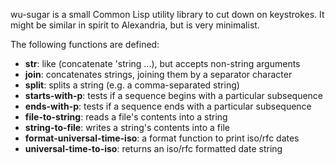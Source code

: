 wu-sugar is a small Common Lisp utility library to cut down on keystrokes. It might be similar in spirit to Alexandria, but is very minimalist.

The following functions are defined:
* **str**: like (concatenate 'string ...), but accepts non-string arguments
* **join**: concatenates strings, joining them by a separator character
* **split**: splits a string (e.g. a comma-separated string)
* **starts-with-p**: tests if a sequence begins with a particular subsequence
* **ends-with-p**: tests if a sequence ends with a particular subsequence
* **file-to-string**: reads a file's contents into a string
* **string-to-file**: writes a string's contents into a file
* **format-universal-time-iso**: a format function to print iso/rfc dates
* **universal-time-to-iso**: returns an iso/rfc formatted date string
